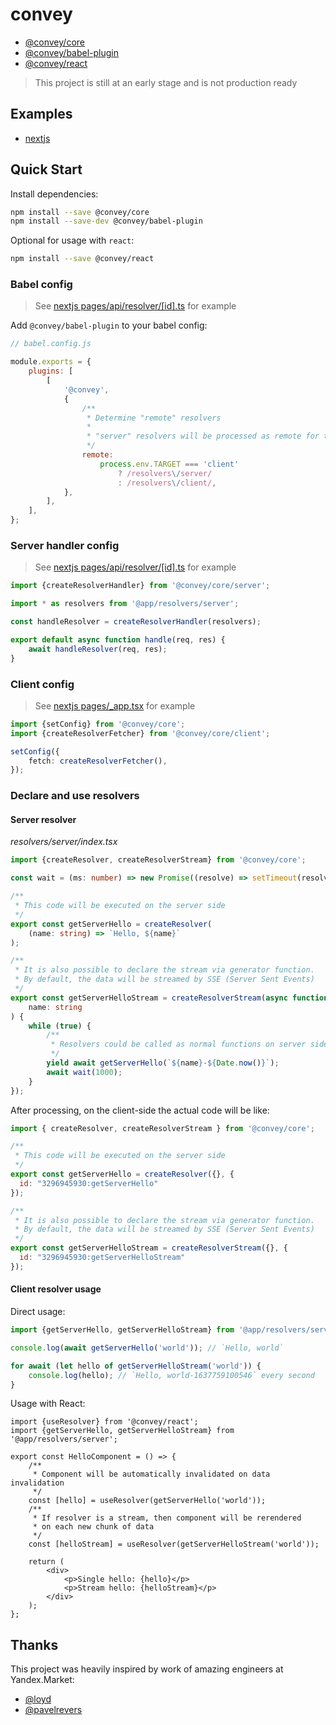 # convey

-   [@convey/core](@convey/core)
-   [@convey/babel-plugin](@convey/babel-plugin)
-   [@convey/react](@convey/react)

> This project is still at an early stage and is not production ready

## Examples

-   [nextjs](examples/convey-nextjs)

## Quick Start

Install dependencies:

```sh
npm install --save @convey/core
npm install --save-dev @convey/babel-plugin
```

Optional for usage with `react`:

```sh
npm install --save @convey/react
```

### Babel config

> See [nextjs pages/api/resolver/[id].ts](examples/convey-nextjs/babel.config.js) for example

Add `@convey/babel-plugin` to your babel config:

```js
// babel.config.js

module.exports = {
    plugins: [
        [
            '@convey',
            {
                /**
                 * Determine "remote" resolvers
                 *
                 * "server" resolvers will be processed as remote for the "client" code, and vice versa
                 */
                remote:
                    process.env.TARGET === 'client'
                        ? /resolvers\/server/
                        : /resolvers\/client/,
            },
        ],
    ],
};
```

### Server handler config

> See [nextjs pages/api/resolver/[id].ts](examples/convey-nextjs/pages/api/resolver/[id].ts) for example

```ts
import {createResolverHandler} from '@convey/core/server';

import * as resolvers from '@app/resolvers/server';

const handleResolver = createResolverHandler(resolvers);

export default async function handle(req, res) {
    await handleResolver(req, res);
}
```

### Client config

> See [nextjs pages/\_app.tsx](examples/convey-nextjs/pages/_app.tsx) for example

```ts
import {setConfig} from '@convey/core';
import {createResolverFetcher} from '@convey/core/client';

setConfig({
    fetch: createResolverFetcher(),
});
```

### Declare and use resolvers

#### Server resolver

_resolvers/server/index.tsx_

```ts
import {createResolver, createResolverStream} from '@convey/core';

const wait = (ms: number) => new Promise((resolve) => setTimeout(resolve, ms));

/**
 * This code will be executed on the server side
 */
export const getServerHello = createResolver(
    (name: string) => `Hello, ${name}`
);

/**
 * It is also possible to declare the stream via generator function.
 * By default, the data will be streamed by SSE (Server Sent Events)
 */
export const getServerHelloStream = createResolverStream(async function* (
    name: string
) {
    while (true) {
        /**
         * Resolvers could be called as normal functions on server side too
         */
        yield await getServerHello(`${name}-${Date.now()}`);
        await wait(1000);
    }
});
```

After processing, on the client-side the actual code will be like:

```js
import { createResolver, createResolverStream } from '@convey/core';

/**
 * This code will be executed on the server side
 */
export const getServerHello = createResolver({}, {
  id: "3296945930:getServerHello"
});

/**
 * It is also possible to declare the stream via generator function.
 * By default, the data will be streamed by SSE (Server Sent Events)
 */
export const getServerHelloStream = createResolverStream({}, {
  id: "3296945930:getServerHelloStream"
});
```


#### Client resolver usage

Direct usage:

```ts
import {getServerHello, getServerHelloStream} from '@app/resolvers/server';

console.log(await getServerHello('world')); // `Hello, world`

for await (let hello of getServerHelloStream('world')) {
    console.log(hello); // `Hello, world-1637759100546` every second
}
```

Usage with React:

```tsx
import {useResolver} from '@convey/react';
import {getServerHello, getServerHelloStream} from '@app/resolvers/server';

export const HelloComponent = () => {
    /**
     * Component will be automatically invalidated on data invalidation
     */
    const [hello] = useResolver(getServerHello('world'));
    /**
     * If resolver is a stream, then component will be rerendered
     * on each new chunk of data
     */
    const [helloStream] = useResolver(getServerHelloStream('world'));

    return (
        <div>
            <p>Single hello: {hello}</p>
            <p>Stream hello: {helloStream}</p>
        </div>
    );
};
```

## Thanks

This project was heavily inspired by work of amazing engineers at Yandex.Market:

-   [@loyd](https://github.com/loyd)
-   [@pavelrevers](https://github.com/pavelrevers)
